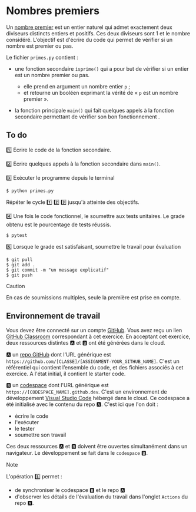# Nombres premiers

Un [nombre premier](https://en.wikipedia.org/wiki/Prime_number) est un entier naturel qui admet exactement deux diviseurs distincts entiers et positifs. Ces deux diviseurs sont 1 et le nombre considéré. L'objectif est d'écrire du code qui permet de vérifier si un nombre est premier ou pas.

Le fichier ``primes.py`` contient :

- une fonction secondaire ``isprime()`` qui a pour but de vérifier si un entier est un nombre premier ou pas. 
  
  - elle prend en argument un nombre entier ``p`` ;
  - et retourne un booléen exprimant la vérité de « ``p`` est un nombre premier ». 
  
- la fonction principale ``main()`` qui fait quelques appels à la fonction secondaire permettant de vérifier son bon fonctionnement .

## To do

1️⃣ Ecrire le code de la fonction secondaire.

2️⃣ Ecrire quelques appels à la fonction secondaire dans ``main()``.

3️⃣ Exécuter le programme depuis le terminal

    $ python primes.py

Répéter le cycle 1️⃣ 2️⃣ 3️⃣ jusqu'à atteinte des objectifs.

4️⃣ Une fois le code fonctionnel, le soumettre aux tests unitaires. Le grade obtenu est le pourcentage de tests réussis. 

    $ pytest

5️⃣ Lorsque le grade est satisfaisant, soumettre le travail pour évaluation

    $ git pull
    $ git add .
    $ git commit -m "un message explicatif"
    $ git push

> [!CAUTION]
En cas de soumissions multiples, seule la première est prise en compte.

## Environnement de travail

Vous devez être connecté sur un compte [GitHub](https://www.github.com). Vous avez reçu un lien [GitHub Classroom](https://classroom.github.com) correspondant à cet exercice. En acceptant cet exercice, deux ressources distintes 🅰 et 🅱 ont été générées dans le cloud.

🅰 un [repo GitHub](https://docs.github.com/fr/repositories/creating-and-managing-repositories/about-repositories) dont l'URL générique est ``https://github.com/[CLASSE]/[ASSIGNMENT-YOUR_GITHUB_NAME]``. C'est un référentiel qui contient l’ensemble du code, et des fichiers associés à cet exercice. A l'état initial, il contient le starter code. 

🅱 un [codespace](https://docs.github.com/en/codespaces/overview) dont l'URL générique est ``https://[CODESPACE_NAME].github.dev``. C'est un environnement de développement [Visual Studio Code](https://code.visualstudio.com/) hébergé dans le cloud. Ce codespace a été initialisé avec le contenu du repo 🅰. C'est ici que l'on doit :

- écrire le code
- l'exécuter
- le tester
- soumettre son travail

Ces deux ressources 🅰 et 🅱 doivent être ouvertes simultanément dans un navigateur. Le développement se fait dans le ``codespace`` 🅱.

> [!NOTE]
> L'opération 5️⃣ permet :
> - de synchroniser le codespace 🅱 et le repo 🅰
> - d'observer les détails de l'évaluation du travail dans l'onglet ``Actions`` du repo 🅰.



